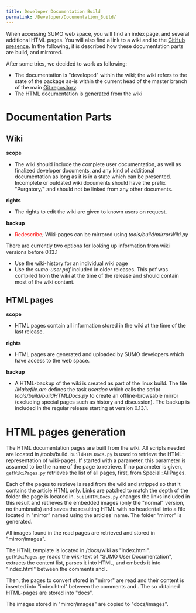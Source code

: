 ```yaml
---
title: Developer Documentation Build
permalink: /Developer/Documentation_Build/
---
```


When accessing SUMO web space, you will find an index page, and several
additional HTML pages. You will also find a link to a wiki and to the
[GitHub presence](https://github.com/DLR-TS/sumo). In the following, it
is described how these documentation parts are build, and mirrored.

After some tries, we decided to work as following:

  - The documentation is "developed" within the wiki; the wiki refers to
    the state of the package as-is within the current head of the master
    branch of the main [Git repository](https://github.com/DLR-TS/sumo).
  - The HTML documentation is generated from the wiki

# Documentation Parts

## Wiki

**scope**

  -
    The wiki should include the complete user documentation, as well as
    finalized developer documents, and any kind of additional
    documentation as long as it is in a state which can be presented.
    Incomplete or outdated wiki documents should have the prefix
    "Purgatory/" and should not be linked from any other documents.

**rights**

  -
    The rights to edit the wiki are given to known users on request.

**backup**

  -
    <font color="red">Redescribe</font>; Wiki-pages can be mirrored
    using *tools/build/mirrorWiki.py*

There are currently two options for looking up information from wiki
versions before 0.13.1

  - Use the wiki-history for an individual wiki page
  - Use the *sumo-user.pdf* included in older releases. This pdf was
    compiled from the wiki at the time of the release and should contain
    most of the wiki content.

## HTML pages

**scope**

  -
    HTML pages contain all information stored in the wiki at the time of
    the last release.

**rights**

  -
    HTML pages are generated and uploaded by SUMO developers which have
    access to the web space.

**backup**

  -
    A HTML-backup of the wiki is created as part of the linux build. The
    file  */Makefile.am* defines the task *userdoc* which calls the
    script *tools/build/buildHTMLDocs.py* to create an offline-browsable
    mirror (excluding special pages such as history and discussion). The
    backup is included in the regular release starting at version
    0.13.1.

# HTML pages generation

The HTML documentation pages are built from the wiki. All scripts needed
are located in /tools/build. `buildHTMLDocs.py` is used to retrieve the
HTML-representation of wiki-pages. If started with a parameter, this
parameter is assumed to be the name of the page to retrieve. If no
parameter is given, `getWikiPages.py` retrieves the list of all pages,
first, from Special::AllPages.

Each of the pages to retrieve is read from the wiki and stripped so that
it contains the article HTML only. Links are patched to match the depth
of the folder the page is located in. `buildHTMLDocs.py` changes the
links included in this result and retrieves the embedded images (only
the "normal" version, no thumbnails) and saves the resulting HTML with
no header/tail into a file located in "mirror" named using the articles'
name. The folder "mirror" is generated.

All images found in the read pages are retrieved and stored in
"mirror/images".

The HTML template is located in /docs/wiki as "index.html".
`getWikiPages.py` reads the wiki-text of "SUMO User Documentation",
extracts the content list, parses it into HTML, and embeds it into
"index.html" between the comments and .

Then, the pages to convert stored in "mirror" are read and their content
is inserted into "index.html" between the comments and . The so obtained
HTML-pages are stored into "docs".

The images stored in "mirror/images" are copied to "docs/images".